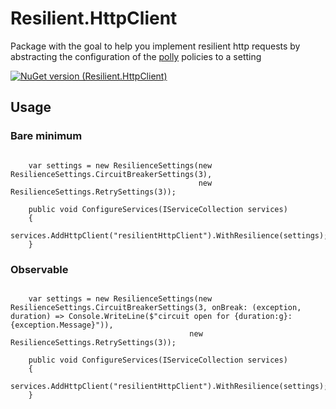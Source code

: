 # Resilient.HttpClient

Package with the goal to help you implement resilient http requests by abstracting the configuration of the [polly](https://github.com/App-vNext/Polly) policies to a setting

[![NuGet version (Resilient.HttpClient)](https://img.shields.io/nuget/v/Resilient.HttpClient.svg?style=flat-square)](https://www.nuget.org/packages/Resilient.HttpClient/)

## Usage

### Bare minimum

```CSharp

    var settings = new ResilienceSettings(new ResilienceSettings.CircuitBreakerSettings(3), 
                                          new ResilienceSettings.RetrySettings(3));
    
    public void ConfigureServices(IServiceCollection services)
    {
        services.AddHttpClient("resilientHttpClient").WithResilience(settings);
    }

```

### Observable
```CSharp

    var settings = new ResilienceSettings(new ResilienceSettings.CircuitBreakerSettings(3, onBreak: (exception, duration) => Console.WriteLine($"circuit open for {duration:g}: {exception.Message}")),
                                        new ResilienceSettings.RetrySettings(3));
    
    public void ConfigureServices(IServiceCollection services)
    {
        services.AddHttpClient("resilientHttpClient").WithResilience(settings);
    }

```